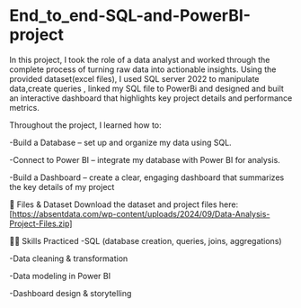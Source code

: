 # End_to_end-SQL-and-PowerBI-project
In this project, I took the role of a data analyst and worked through the complete process of turning raw data into actionable insights. Using the provided dataset(excel files), I used SQL server 2022 to manipulate data,create queries , linked my SQL file to PowerBi and designed and built an interactive dashboard that highlights key project details and performance metrics.

Throughout the project, I learned how to:

-Build a Database – set up and organize my data using SQL.

-Connect to Power BI – integrate my database with Power BI for analysis.

-Build a Dashboard – create a clear, engaging dashboard that summarizes the key details of my project 



📂 Files & Dataset
Download the dataset and project files here:[https://absentdata.com/wp-content/uploads/2024/09/Data-Analysis-Project-Files.zip]



🧑‍💻 Skills Practiced
-SQL (database creation, queries, joins, aggregations)

-Data cleaning & transformation

-Data modeling in Power BI

-Dashboard design & storytelling

